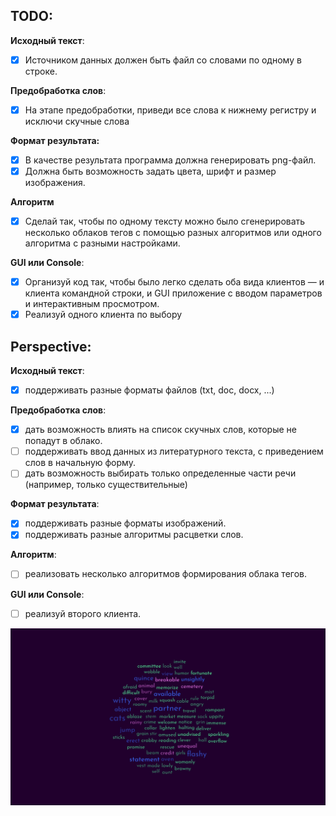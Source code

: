 ## TODO:
**Исходный текст**:
- [x] Источником данных должен быть файл со словами по одному в строке.

**Предобработка слов**:
- [x] На этапе предобработки, приведи все слова к нижнему регистру и исключи скучные слова

**Формат результата:**
- [x] В качестве результата программа должна генерировать png-файл.
- [x] Должна быть возможность задать цвета, шрифт и размер изображения.

**Алгоритм**
- [x] Сделай так, чтобы по одному тексту можно было сгенерировать несколько облаков тегов с помощью разных алгоритмов или одного алгоритма с разными настройками.

**GUI или Console**:
- [x] Организуй код так, чтобы было легко сделать оба вида клиентов — и клиента командной строки, и GUI приложение с вводом параметров и интерактивным просмотром.
- [x] Реализуй одного клиента по выбору

## Perspective:
**Исходный текст**:
- [x] поддерживать разные форматы файлов (txt, doc, docx, ...)

**Предобработка слов**:
- [x] дать возможность влиять на список скучных слов, которые не попадут в облако.
- [ ] поддерживать ввод данных из литературного текста, с приведением слов в начальную форму.
- [ ] дать возможность выбирать только определенные части речи (например, только существительные)

**Формат результата**:
- [x] поддерживать разные форматы изображений.
- [x] поддерживать разные алгоритмы расцветки слов.

**Алгоритм**:
- [ ] реализовать несколько алгоритмов формирования облака тегов.

**GUI или Console**:
- [ ] реализуй второго клиента.

![img.png](out/showcase.jpg)
